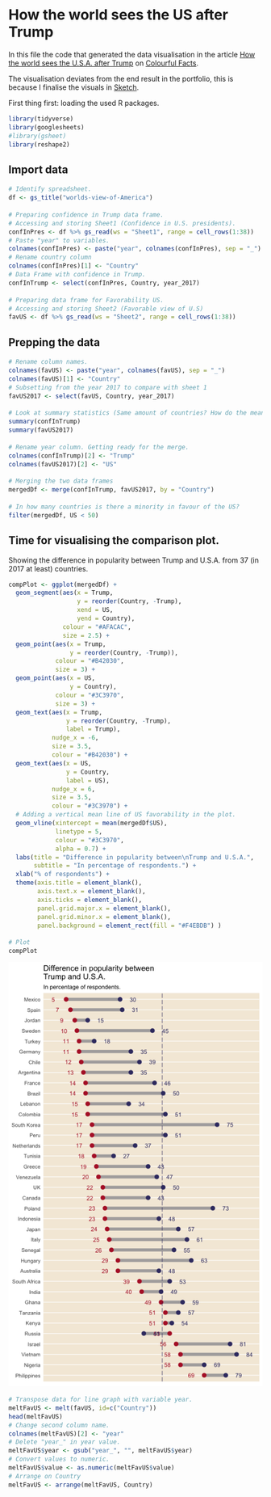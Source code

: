 How the world sees the US after Trump
================

In this file the code that generated the data visualisation in the article [How the world sees the U.S.A. after Trump](https://medium.com/tdebeus/how-the-world-sees-the-u-s-a-after-trump-2f2ad6dd0e12) on [Colourful Facts](https://medium.com/tdebeus).

The visualisation deviates from the end result in the portfolio, this is because I finalise the visuals in [Sketch](https://www.sketchapp.com/).

First thing first: loading the used R packages.

``` r
library(tidyverse)
library(googlesheets)
#library(gsheet)
library(reshape2)
```

Import data
-----------

``` r
# Identify spreadsheet.
df <- gs_title("worlds-view-of-America")

# Preparing confidence in Trump data frame.
# Accessing and storing Sheet1 (Confidence in U.S. presidents).
confInPres <- df %>% gs_read(ws = "Sheet1", range = cell_rows(1:38))
# Paste "year" to variables.
colnames(confInPres) <- paste("year", colnames(confInPres), sep = "_")
# Rename country column
colnames(confInPres)[1] <- "Country"
# Data Frame with confidence in Trump.
confInTrump <- select(confInPres, Country, year_2017)

# Preparing data frame for Favorability US.
# Accessing and storing Sheet2 (Favorable view of U.S)
favUS <- df %>% gs_read(ws = "Sheet2", range = cell_rows(1:38))
```

Prepping the data
-----------------

``` r
# Rename column names.
colnames(favUS) <- paste("year", colnames(favUS), sep = "_")
colnames(favUS)[1] <- "Country"
# Subsetting from the year 2017 to compare with sheet 1
favUS2017 <- select(favUS, Country, year_2017)

# Look at summary statistics (Same amount of countries? How do the mean and median differ?)
summary(confInTrump)
summary(favUS2017)

# Rename year column. Getting ready for the merge.
colnames(confInTrump)[2] <- "Trump" 
colnames(favUS2017)[2] <- "US"

# Merging the two data frames
mergedDf <- merge(confInTrump, favUS2017, by = "Country")

# In how many countries is there a minority in favour of the US? 
filter(mergedDf, US < 50)
```

Time for visualising the comparison plot.
-----------------------------------------

Showing the difference in popularity between Trump and U.S.A. from 37 (in 2017 at least) countries.

``` r
compPlot <- ggplot(mergedDf) +
  geom_segment(aes(x = Trump,
                   y = reorder(Country, -Trump),
                   xend = US,
                   yend = Country),
               colour = "#AFACAC",
               size = 2.5) +
  geom_point(aes(x = Trump, 
                 y = reorder(Country, -Trump)),
             colour = "#B42030",
             size = 3) +
  geom_point(aes(x = US, 
                 y = Country),
             colour = "#3C3970",
             size = 3) +
  geom_text(aes(x = Trump,
                y = reorder(Country, -Trump),
                label = Trump),
            nudge_x = -6,
            size = 3.5,
            colour = "#B42030") +
  geom_text(aes(x = US,
                y = Country,
                label = US),
            nudge_x = 6,
            size = 3.5,
            colour = "#3C3970") +
  # Adding a vertical mean line of US favorability in the plot.
  geom_vline(xintercept = mean(mergedDf$US),
             linetype = 5,
             colour = "#3C3970",
             alpha = 0.7) +
  labs(title = "Difference in popularity between\nTrump and U.S.A.",
       subtitle = "In percentage of respondents.") +
  xlab("% of respondents") +
  theme(axis.title = element_blank(),
        axis.text.x = element_blank(),
        axis.ticks = element_blank(),
        panel.grid.major.x = element_blank(),
        panel.grid.minor.x = element_blank(),
        panel.background = element_rect(fill = "#F4EBDB") )

# Plot
compPlot
```

![](R-code_files/figure-markdown_github-ascii_identifiers/comparison%20plot-1.png)

``` r
# Transpose data for line graph with variable year.
meltFavUS <- melt(favUS, id=c("Country"))
head(meltFavUS)
# Change second column name. 
colnames(meltFavUS)[2] <- "year"
# Delete "year_" in year value.
meltFavUS$year <- gsub("year_", "", meltFavUS$year)
# Convert values to numeric.
meltFavUS$value <- as.numeric(meltFavUS$value)
# Arrange on Country
meltFavUS <- arrange(meltFavUS, Country)
```
